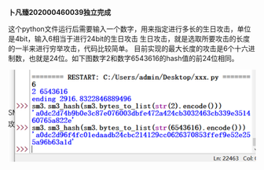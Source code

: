 **卜凡臻202000460039独立完成**

这个python文件运行后需要输入一个数字，用来指定进行多长的生日攻击，单位是4bit，输入6相当于进行24bit的生日攻击
生日攻击，就是选取所要攻击的长度的一半来进行穷举攻击，代码比较简单。
目前实现的最大长度的攻击是6个十六进制数，也就是24位。如下图数字2和数字6543616的hash值的前24位相同。


![This is an image](https://github.com/Bufanzhen/chuangxin_project/blob/main/SM3/the%20na%C3%AFve%20birthday%20attack%20with%20python/%E5%9B%BE%E7%89%87.png)
